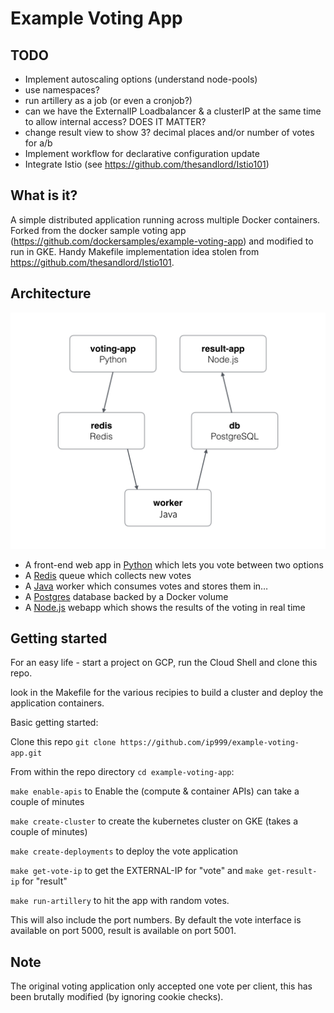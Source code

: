 Example Voting App
=========

TODO
----

* Implement autoscaling options (understand node-pools)
* use namespaces?
* run artillery as a job (or even a cronjob?)
* can we have the ExternalIP Loadbalancer & a clusterIP at the same time to allow internal access? DOES IT MATTER?
* change result view to show 3? decimal places and/or number of votes for a/b
* Implement workflow for declarative configuration update
* Integrate Istio (see https://github.com/thesandlord/Istio101)

What is it?
-----------

A simple distributed application running across multiple Docker containers. Forked from the docker sample voting app (https://github.com/dockersamples/example-voting-app) and modified to run in GKE. Handy Makefile implementation idea stolen from https://github.com/thesandlord/Istio101.

Architecture
-----

![Architecture diagram](architecture2.png)

* A front-end web app in [Python](/vote) which lets you vote between two options
* A [Redis](https://hub.docker.com/_/redis/) queue which collects new votes
* A [Java](/worker/src/main) worker which consumes votes and stores them in…
* A [Postgres](https://hub.docker.com/_/postgres/) database backed by a Docker volume
* A [Node.js](/result) webapp which shows the results of the voting in real time

Getting started
---------------

For an easy life - start a project on GCP, run the Cloud Shell and clone this repo.

look in the Makefile for the various recipies to build a cluster and deploy the application containers. 

Basic getting started:

Clone this repo `git clone https://github.com/ip999/example-voting-app.git`

From within the repo directory `cd example-voting-app`:

`make enable-apis` to Enable the (compute & container APIs) can take a couple of minutes

`make create-cluster` to create the kubernetes cluster on GKE (takes a couple of minutes)

`make create-deployments` to deploy the vote application

`make get-vote-ip` to get the EXTERNAL-IP for "vote" and `make get-result-ip` for "result"

`make run-artillery` to hit the app with random votes.

This will also include the port numbers. By default the vote interface is available on port 5000, result is available on port 5001.




Note
----

The original voting application only accepted one vote per client, this has been brutally modified (by ignoring cookie checks).
